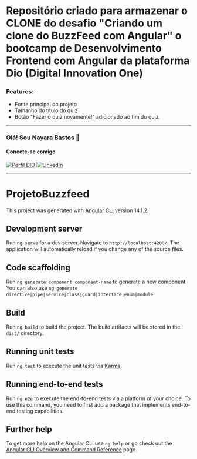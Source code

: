 # Repositório criado para armazenar o CLONE do desafio "Criando um clone do BuzzFeed com Angular" o bootcamp de Desenvolvimento Frontend com Angular da plataforma Dio (Digital Innovation One)
### Features:
- Fonte principal do projeto
- Tamanho do título do quiz
- Botão "Fazer o quiz novamente!" adicionado ao fim do quiz.
---------------
### Olá! Sou Nayara Bastos 💜
#### Conecte-se comigo
[![Perfil DIO](https://img.shields.io/badge/-Meu%20Perfil%20na%20DIO-886CE4?style=for-the-badge)](https://web.dio.me/users/nayarabr1992)
[![LinkedIn](https://img.shields.io/badge/LinkedIn-0077B5?style=for-the-badge&logo=linkedin&logoColor=white)](https://www.linkedin.com/in/nayara-bastos/)

-----------------
# ProjetoBuzzfeed

This project was generated with [Angular CLI](https://github.com/angular/angular-cli) version 14.1.2.

## Development server

Run `ng serve` for a dev server. Navigate to `http://localhost:4200/`. The application will automatically reload if you change any of the source files.

## Code scaffolding

Run `ng generate component component-name` to generate a new component. You can also use `ng generate directive|pipe|service|class|guard|interface|enum|module`.

## Build

Run `ng build` to build the project. The build artifacts will be stored in the `dist/` directory.

## Running unit tests

Run `ng test` to execute the unit tests via [Karma](https://karma-runner.github.io).

## Running end-to-end tests

Run `ng e2e` to execute the end-to-end tests via a platform of your choice. To use this command, you need to first add a package that implements end-to-end testing capabilities.

## Further help

To get more help on the Angular CLI use `ng help` or go check out the [Angular CLI Overview and Command Reference](https://angular.io/cli) page.
